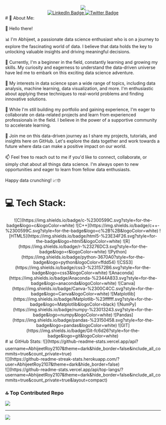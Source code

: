
<div id="header" align="center">
  <img src="https://media.giphy.com/media/Ah0LjkcCzAF1VSxLBK/giphy.gif"/>
</div>
<div id="badges" align="center">
  <a href="https://www.linkedin.com/in/abhijeet-roy-104496240">
    <img src="https://img.shields.io/badge/LinkedIn-blue?style=for-the-badge&logo=linkedin&logoColor=white" alt="LinkedIn Badge"/>
  </a>
  <a href="https://twitter.com/royabhijeet2107">
    <img src="https://img.shields.io/badge/Twitter-blue?style=for-the-badge&logo=twitter&logoColor=white" alt="Twitter Badge"/>
  </a>
</div>
# 💫 About Me:<br><br>
<b></b>👋 Hello there!<br><br>📊 I'm Abhijeet, a passionate data science enthusiast who is on a journey to explore the fascinating world of data. I believe that data holds the key to unlocking valuable insights and driving meaningful decisions.<br><br>🌱 Currently, I'm a beginner in the field, constantly learning and growing my skills. My curiosity and eagerness to understand the data-driven universe have led me to embark on this exciting data science adventure.<br><br>🧪 My interests in data science span a wide range of topics, including data analysis, machine learning, data visualization, and more. I'm enthusiastic about applying these techniques to real-world problems and finding innovative solutions.<br><br>💼 While I'm still building my portfolio and gaining experience, I'm eager to collaborate on data-related projects and learn from experienced professionals in the field. I believe in the power of a supportive community to accelerate learning.<br><br>🚀 Join me on this data-driven journey as I share my projects, tutorials, and insights here on GitHub. Let's explore the data together and work towards a future where data can make a positive impact on our world.<br><br>📫 Feel free to reach out to me if you'd like to connect, collaborate, or simply chat about all things data science. I'm always open to new opportunities and eager to learn from fellow data enthusiasts.<?b><br><br>Happy data crunching! 📈🤓


# 💻 Tech Stack:
<div align="center">![C](https://img.shields.io/badge/c-%2300599C.svg?style=for-the-badge&logo=c&logoColor=white) ![C++](https://img.shields.io/badge/c++-%2300599C.svg?style=for-the-badge&logo=c%2B%2B&logoColor=white) ![HTML5](https://img.shields.io/badge/html5-%23E34F26.svg?style=for-the-badge&logo=html5&logoColor=white) ![R](https://img.shields.io/badge/r-%23276DC3.svg?style=for-the-badge&logo=r&logoColor=white) ![Python](https://img.shields.io/badge/python-3670A0?style=for-the-badge&logo=python&logoColor=ffdd54) ![CSS3](https://img.shields.io/badge/css3-%231572B6.svg?style=for-the-badge&logo=css3&logoColor=white) ![Anaconda](https://img.shields.io/badge/Anaconda-%2344A833.svg?style=for-the-badge&logo=anaconda&logoColor=white) ![Canva](https://img.shields.io/badge/Canva-%2300C4CC.svg?style=for-the-badge&logo=Canva&logoColor=white) ![Matplotlib](https://img.shields.io/badge/Matplotlib-%23ffffff.svg?style=for-the-badge&logo=Matplotlib&logoColor=black) ![NumPy](https://img.shields.io/badge/numpy-%23013243.svg?style=for-the-badge&logo=numpy&logoColor=white) ![Pandas](https://img.shields.io/badge/pandas-%23150458.svg?style=for-the-badge&logo=pandas&logoColor=white) ![GIT](https://img.shields.io/badge/Git-fc6d26?style=for-the-badge&logo=git&logoColor=white)</div>
# 📊 GitHub Stats:
![](https://github-readme-stats.vercel.app/api?username=AbhijeetRoy2107&theme=dark&hide_border=false&include_all_commits=true&count_private=true)<br/>
![](https://github-readme-streak-stats.herokuapp.com/?user=AbhijeetRoy2107&theme=dark&hide_border=false)<br/>
![](https://github-readme-stats.vercel.app/api/top-langs/?username=AbhijeetRoy2107&theme=dark&hide_border=false&include_all_commits=true&count_private=true&layout=compact)

### 🔝 Top Contributed Repo
![](https://github-contributor-stats.vercel.app/api?username=AbhijeetRoy2107&limit=5&theme=dark&combine_all_yearly_contributions=true)

---
[![](https://visitcount.itsvg.in/api?id=AbhijeetRoy2107&icon=0&color=0)](https://visitcount.itsvg.in)

<!-- Proudly created with GPRM ( https://gprm.itsvg.in ) -->
